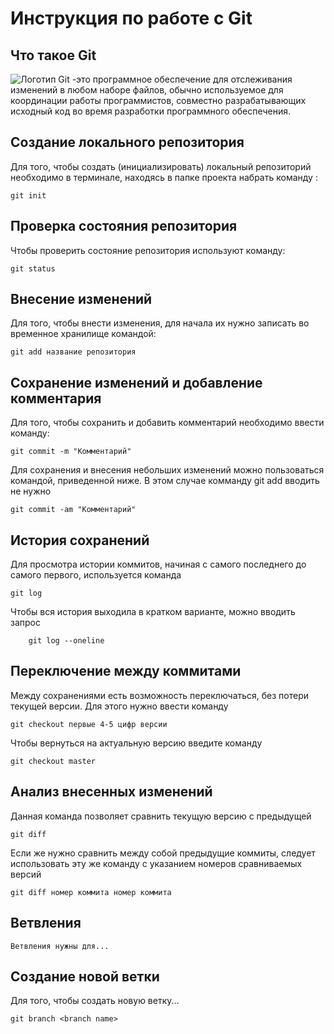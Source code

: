 # **Инструкция по работе с Git**

## Что такое Git ##

![Логотип](logo.png) Git -это программное обеспечение для отслеживания изменений в любом наборе файлов, обычно используемое для координации работы программистов, совместно разрабатывающих исходный код во время разработки программного обеспечения.

## Создание локального репозитория ##

Для того, чтобы создать (инициализировать) локальный репозиторий необходимо в терминале, находясь в папке проекта набрать команду :

    git init


## Проверка состояния репозитория ##

Чтобы проверить состояние репозитория используют команду:

    git status
    

## Внесение изменений

Для того, чтобы внести изменения, для начала их нужно записать во временное хранилище командой:

    git add название репозитория


## Сохранение изменений и добавление комментария

Для того, чтобы сохранить и добавить комментарий необходимо ввести команду:

    git commit -m "Комментарий"



Для сохранения и внесения небольших изменений можно пользоваться командой, приведенной ниже. В этом случае комманду git add вводить не нужно

    git commit -am "Комментарий"

## История сохранений

Для просмотра истории коммитов, начиная с самого последнего до самого первого, используется команда 

    git log


Чтобы вся история выходила в кратком варианте, можно вводить запрос 

        git log --oneline


## Переключение между коммитами

Между сохранениями есть возможность переключаться, без потери текущей версии. Для этого нужно ввести команду

    git checkout первые 4-5 цифр версии


Чтобы вернуться на актуальную версию введите команду

    git checkout master

## Анализ внесенных изменений

Данная команда позволяет сравнить текущую версию с предыдущей

    git diff

Если же нужно сравнить между собой предыдущие коммиты, следует использовать эту же команду с указанием номеров сравниваемых версий

    git diff номер коммита номер коммита


## Ветвления

    Ветвления нужны для...

## Создание новой ветки

Для того, чтобы создать новую ветку...

    git branch <branch name>




    